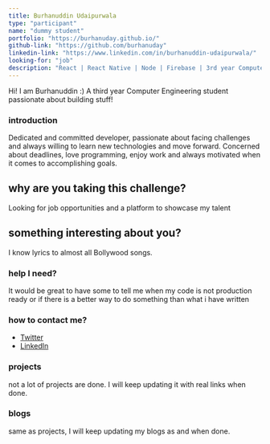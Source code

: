 ```yaml
---
title: Burhanuddin Udaipurwala
type: "participant"
name: "dummy student"
portfolio: "https://burhanuday.github.io/"
github-link: "https://github.com/burhanuday"
linkedin-link: "https://www.linkedin.com/in/burhanuddin-udaipurwala/"
looking-for: "job"
description: "React | React Native | Node | Firebase | 3rd year Computer Engineering student"
---
```


Hi! I am Burhanuddin :)
A third year Computer Engineering student passionate about building stuff!

### introduction

Dedicated and committed developer, passionate about facing challenges and always willing to learn new technologies and move forward. Concerned about deadlines, love programming, enjoy work and always motivated when it comes to accomplishing goals.

## why are you taking this challenge?

Looking for job opportunities and a platform to showcase my talent

## something interesting about you?

I know lyrics to almost all Bollywood songs.

### help I need?

It would be great to have some to tell me when my code is not production ready or if there is a better way to do something than what i have written

### how to contact me?

- [Twitter](https://twitter.com/burhanuday)
- [LinkedIn](https://www.linkedin.com/in/burhanuddin-udaipurwala/)

### projects

not a lot of projects are done. I will keep updating it with real links when done.

### blogs

same as projects, I will keep updating my blogs as and when done.
